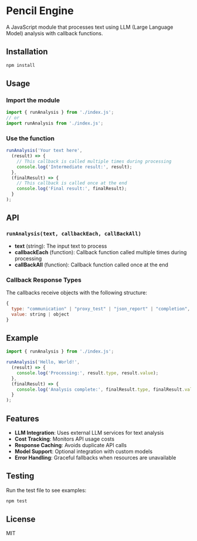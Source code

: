 # Pencil Engine

A JavaScript module that processes text using LLM (Large Language Model) analysis with callback functions.

## Installation

```bash
npm install
```

## Usage

### Import the module

```javascript
import { runAnalysis } from './index.js';
// or
import runAnalysis from './index.js';
```

### Use the function

```javascript
runAnalysis('Your text here', 
  (result) => {
    // This callback is called multiple times during processing
    console.log('Intermediate result:', result);
  },
  (finalResult) => {
    // This callback is called once at the end
    console.log('Final result:', finalResult);
  }
);
```

## API

### `runAnalysis(text, callbackEach, callBackAll)`

- **text** (string): The input text to process
- **callbackEach** (function): Callback function called multiple times during processing
- **callBackAll** (function): Callback function called once at the end

### Callback Response Types

The callbacks receive objects with the following structure:

```javascript
{
  type: "communication" | "proxy_test" | "json_report" | "completion",
  value: string | object
}
```

## Example

```javascript
import { runAnalysis } from './index.js';

runAnalysis('Hello, World!', 
  (result) => {
    console.log('Processing:', result.type, result.value);
  },
  (finalResult) => {
    console.log('Analysis complete:', finalResult.type, finalResult.value);
  }
);
```

## Features

- **LLM Integration**: Uses external LLM services for text analysis
- **Cost Tracking**: Monitors API usage costs
- **Response Caching**: Avoids duplicate API calls
- **Model Support**: Optional integration with custom models
- **Error Handling**: Graceful fallbacks when resources are unavailable

## Testing

Run the test file to see examples:

```bash
npm test
```

## License

MIT 
